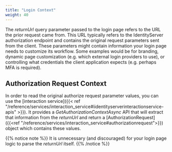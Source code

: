 ```yaml
---
title: "Login Context"
weight: 40
---
```


The *returnUrl* query parameter passed to the login page refers to the URL the prior request came from.
This URL typically refers to the IdentityServer authorization endpoint and contains the original request parameters sent from the client.
These parameters might contain information your login page needs to customize its workflow.
Some examples would be for branding, dynamic page customization (e.g. which external login providers to use), or controlling what credentials the client application expects (e.g. perhaps MFA is required).

## Authorization Request Context

In order to read the original authorize request parameter values, you can use the [interaction service]({{< ref "/reference/services/interaction_service#iidentityserverinteractionservice-apis" >}}). 
It provides a *GetAuthorizationContextAsync* API that will extract that information from the *returnUrl* and return a [AuthorizationRequest]({{<ref "/reference/services/interaction_service#authorizationrequest">}}) object which contains these values.

{{% notice note %}}
It is unnecessary (and discouraged) for your login page logic to parse the *returnUrl* itself.
{{% /notice %}}
